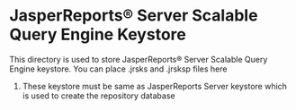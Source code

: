 # JasperReports® Server Scalable Query Engine Keystore
This directory is used to store JasperReports® Server Scalable Query Engine keystore. You can place .jrsks and .jrsksp files here
1. These keystore must be same as JasperReports Server keystore which is used to create the repository database
